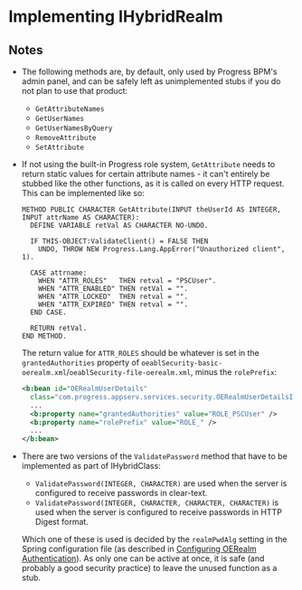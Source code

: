 # Implementing IHybridRealm
## Notes
* The following methods are, by default, only used by Progress BPM's admin panel, and can be safely left as unimplemented stubs if you do not plan to use that product:
  * `GetAttributeNames`
  * `GetUserNames`
  * `GetUserNamesByQuery`
  * `RemoveAttribute`
  * `SetAttribute`
* If not using the built-in Progress role system, `GetAttribute` needs to return static values for certain attribute names - it can't entirely be stubbed like the other functions, as it is called on every HTTP request. This can be implemented like so:

  ```ABL
  METHOD PUBLIC CHARACTER GetAttribute(INPUT theUserId AS INTEGER, INPUT attrName AS CHARACTER):
    DEFINE VARIABLE retVal AS CHARACTER NO-UNDO.
  
    IF THIS-OBJECT:ValidateClient() = FALSE THEN
      UNDO, THROW NEW Progress.Lang.AppError("Unauthorized client", 1).
  
    CASE attrname:
      WHEN "ATTR_ROLES"   THEN retval = "PSCUser".
      WHEN "ATTR_ENABLED" THEN retVal = "".
      WHEN "ATTR_LOCKED"  THEN retval = "".
      WHEN "ATTR_EXPIRED" THEN retval = "".
    END CASE.
         
    RETURN retVal.
  END METHOD.
  ```
  The return value for `ATTR_ROLES` should be whatever is set in the `grantedAuthorities` property of `oeablSecurity-basic-oerealm.xml`/`oeablSecurity-file-oerealm.xml`, minus the `rolePrefix`:
  ```xml
  <b:bean id="OERealmUserDetails"
    class="com.progress.appserv.services.security.OERealmUserDetailsImpl">
    ...
    <b:property name="grantedAuthorities" value="ROLE_PSCUser" />
    <b:property name="rolePrefix" value="ROLE_" />
    ...
  </b:bean>
  ```
* There are two versions of the `ValidatePassword` method that have to be implemented as part of IHybridClass:
  * `ValidatePassword(INTEGER, CHARACTER)` are used when the server is configured to receive passwords in clear-text.
  * `ValidatePassword(INTEGER, CHARACTER, CHARACTER, CHARACTER)` is used when the server is configured to receive passwords in HTTP Digest format.
  
  Which one of these is used is decided by the `realmPwdAlg` setting in the Spring configuration file (as described in [Configuring OERealm Authentication](implementing_ihybridrealm.md)). As only one can be active at once, it is safe (and probably a good security practice) to leave the unused function as a stub.
